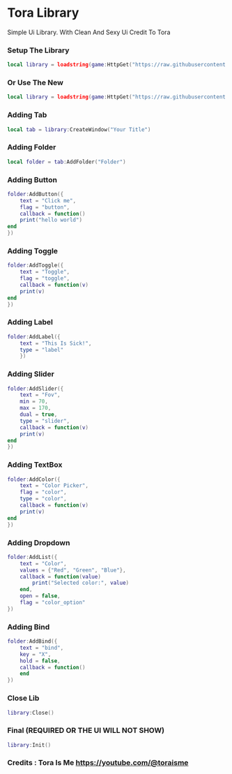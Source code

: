# Tora Library
Simple Ui Library. With Clean And Sexy Ui
Credit To Tora
### Setup The Library
```lua
local library = loadstring(game:HttpGet("https://raw.githubusercontent.com/liebertsx/Tora-Library/main/src/library",true))()
```
### Or Use The New
```lua
local library = loadstring(game:HttpGet("https://raw.githubusercontent.com/liebertsx/Tora-Library/main/src/librarynew",true))()
```


### Adding Tab
```lua
local tab = library:CreateWindow("Your Title")
```



### Adding Folder
```lua
local folder = tab:AddFolder("Folder")
```



### Adding Button
```lua
folder:AddButton({
	text = "Click me",
	flag = "button",
	callback = function()
	print("hello world")
end
})
```




### Adding Toggle
```lua
folder:AddToggle({
	text = "Toggle",
	flag = "toggle",
	callback = function(v)
	print(v)
end
})
```




### Adding Label
```lua
folder:AddLabel({
	text = "This Is Sick!",
	type = "label"
	})
```





### Adding Slider
```lua
folder:AddSlider({
	text = "Fov",
	min = 70,
	max = 170,
	dual = true,
	type = "slider",
	callback = function(v)
	print(v)
end
})
```





### Adding TextBox
```lua
folder:AddColor({
	text = "Color Picker",
	flag = "color",
	type = "color",
	callback = function(v)
	print(v)
end
})
```





### Adding Dropdown
```lua
folder:AddList({
    text = "Color",
    values = {"Red", "Green", "Blue"},
    callback = function(value)
        print("Selected color:", value)
    end,
    open = false,
    flag = "color_option"
})
```





### Adding Bind
```lua
folder:AddBind({
    text = "bind",
    key = "X",
    hold = false,
    callback = function()
    end
})
```

### Close Lib
```lua
library:Close()
```



### Final (REQUIRED OR THE UI WILL NOT SHOW)
```lua
library:Init()
```


### Credits : Tora Is Me  https://youtube.com/@toraisme
